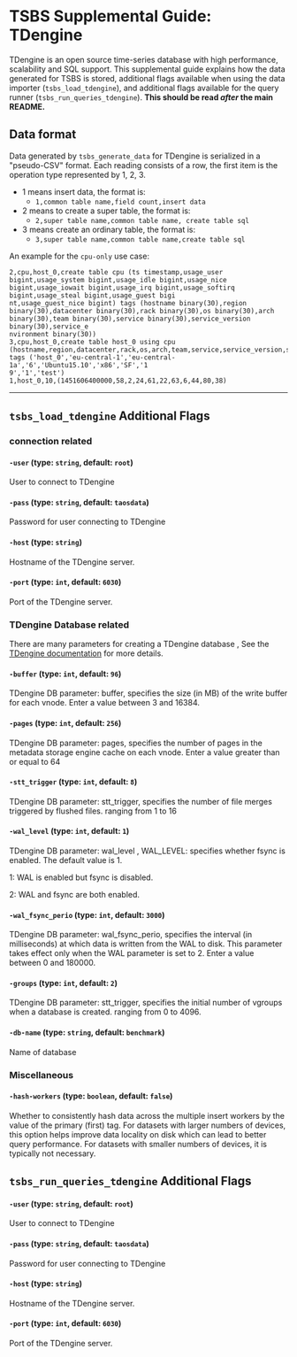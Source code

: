 # TSBS Supplemental Guide: TDengine

TDengine is an open source time-series database with high performance, scalability and SQL support. 
This supplemental guide explains how
the data generated for TSBS is stored, additional flags available when
using the data importer (`tsbs_load_tdengine`), and additional flags
available for the query runner (`tsbs_run_queries_tdengine`). **This
should be read *after* the main README.**

## Data format

Data generated by `tsbs_generate_data` for TDengine is serialized in a
"pseudo-CSV" format. Each reading consists of a row, the first item is the operation type represented by 1, 2, 3.

- 1 means insert data, the format is:
    - `1,common table name,field count,insert data`
- 2 means to create a super table, the format is:
    - `2,super table name,common table name, create table sql`
- 3 means create an ordinary table, the format is:
    - `3,super table name,common table name,create table sql`

An example for the `cpu-only` use case:

```text
2,cpu,host_0,create table cpu (ts timestamp,usage_user bigint,usage_system bigint,usage_idle bigint,usage_nice bigint,usage_iowait bigint,usage_irq bigint,usage_softirq bigint,usage_steal bigint,usage_guest bigi
nt,usage_guest_nice bigint) tags (hostname binary(30),region binary(30),datacenter binary(30),rack binary(30),os binary(30),arch binary(30),team binary(30),service binary(30),service_version binary(30),service_e
nvironment binary(30))
3,cpu,host_0,create table host_0 using cpu (hostname,region,datacenter,rack,os,arch,team,service,service_version,service_environment) tags ('host_0','eu-central-1','eu-central-1a','6','Ubuntu15.10','x86','SF','1
9','1','test')
1,host_0,10,(1451606400000,58,2,24,61,22,63,6,44,80,38)
```

---

## `tsbs_load_tdengine` Additional Flags

### connection related
#### `-user` (type: `string`, default: `root`)

User to connect to TDengine

#### `-pass` (type: `string`, default: `taosdata`)

Password for user connecting to TDengine

#### `-host` (type: `string`)

Hostname of the TDengine server.

#### `-port` (type: `int`, default: `6030`)

Port of the TDengine server.

### TDengine Database related

There are many parameters for creating a TDengine database , See the [TDengine documentation][conn-str] for more details.

#### `-buffer` (type: `int`, default: `96`)

TDengine DB parameter: buffer, specifies the size (in MB) of the write buffer for each vnode. Enter a value between 3 and 16384.
 
#### `-pages` (type: `int`, default: `256`)

TDengine DB parameter: pages, specifies the number of pages in the metadata storage engine cache on each vnode. Enter a value greater than or equal to 64
 
#### `-stt_trigger` (type: `int`, default: `8`)

TDengine DB parameter: stt_trigger, specifies the number of file merges triggered by flushed files. ranging from 1 to 16
 
#### `-wal_level` (type: `int`, default: `1`)

TDengine DB parameter: wal_level , WAL_LEVEL: specifies whether fsync is enabled. The default value is 1.

1: WAL is enabled but fsync is disabled.

2: WAL and fsync are both enabled.

#### `-wal_fsync_perio` (type: `int`, default: `3000`)

TDengine DB parameter: wal_fsync_perio, specifies the interval (in milliseconds) at which data is written from the WAL to disk. This parameter takes effect only when the WAL parameter is set to 2. Enter a value between 0 and 180000. 
 
#### `-groups` (type: `int`, default: `2`)

TDengine DB parameter: stt_trigger, specifies the initial number of vgroups when a database is created. ranging from 0 to 4096.


#### `-db-name` (type: `string`, default: `benchmark`)

Name of database 


### Miscellaneous

#### `-hash-workers` (type: `boolean`, default: `false`)
Whether to consistently hash data across the multiple insert workers by the
value of the primary (first) tag. For datasets with larger numbers of
devices, this option helps improve data locality on disk which can lead
to better query performance. For datasets with smaller numbers of devices, it is typically not necessary.

[conn-str]: https://docs.tdengine.com/taos-sql/database/

## `tsbs_run_queries_tdengine` Additional Flags

#### `-user` (type: `string`, default: `root`)

User to connect to TDengine

#### `-pass` (type: `string`, default: `taosdata`)

Password for user connecting to TDengine

#### `-host` (type: `string`)

Hostname of the TDengine server.

#### `-port` (type: `int`, default: `6030`)

Port of the TDengine server.


